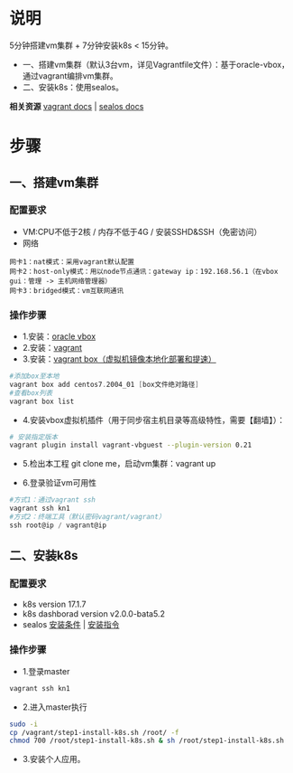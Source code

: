 # 说明
5分钟搭建vm集群 + 7分钟安装k8s < 15分钟。
- 一、搭建vm集群（默认3台vm，详见Vagrantfile文件）：基于oracle-vbox，通过vagrant编排vm集群。
- 二、安装k8s：使用sealos。  

**相关资源**
[vagrant docs](https://www.vagrantup.com/docs/cli) | [sealos docs](https://www.sealyun.com/instructions)


# 步骤

## 一、搭建vm集群

### 配置要求
- VM:CPU不低于2核 / 内存不低于4G / 安装SSHD&SSH（免密访问）
- 网络

```
网卡1：nat模式：采用vagrant默认配置
网卡2：host-only模式：用以node节点通讯：gateway ip：192.168.56.1（在vbox gui：管理 -> 主机网络管理器）
网卡3：bridged模式：vm互联网通讯
```

### 操作步骤

- 1.安装：[oracle vbox](https://www.virtualbox.org/wiki/Downloads)
- 2.安装：[vagrant](www.vagrantup.com/downloads)
- 3.安装：[vagrant box（虚拟机镜像本地化部署和提速）](http://cloud.centos.org/centos/7/vagrant/x86_64/images/)

```powershell
#添加box至本地
vagrant box add centos7.2004_01 [box文件绝对路径]
#查看box列表
vagrant box list 
```

- 4.安装vbox虚拟机插件（用于同步宿主机目录等高级特性，需要【翻墙】）：

```bash
# 安装指定版本
vagrant plugin install vagrant-vbguest --plugin-version 0.21
```

- 5.检出本工程 git clone me，启动vm集群：vagrant up

- 6.登录验证vm可用性

```powershell
#方式1：通过vagrant ssh
vagrant ssh kn1
#方式2：终端工具（默认密码vagrant/vagrant）
ssh root@ip / vagrant@ip
```



## 二、安装k8s
### 配置要求

- k8s version 17.1.7
- k8s dashborad version v2.0.0-bata5.2
- sealos [安装条件](https://sealyun.com/docs/tutorial.html#前提条件) | [安装指令](https://sealyun.com/docs/tutorial.html#安装教程) 

### 操作步骤

- 1.登录master

```powershell
vagrant ssh kn1
```

- 2.进入master执行

```bash
sudo -i
cp /vagrant/step1-install-k8s.sh /root/ -f
chmod 700 /root/step1-install-k8s.sh & sh /root/step1-install-k8s.sh
```

- 3.安装个人应用。
